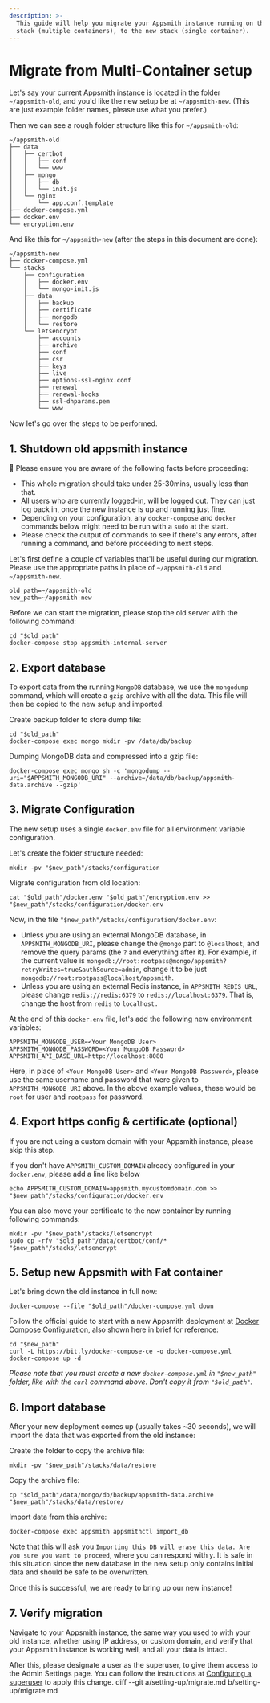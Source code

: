 ```yaml
---
description: >-
  This guide will help you migrate your Appsmith instance running on the old
  stack (multiple containers), to the new stack (single container).
---
```


# Migrate from Multi-Container setup

Let's say your current Appsmith instance is located in the folder `~/appsmith-old`, and you'd like the new setup be at `~/appsmith-new`. (This are just example folder names, please use what you prefer.)

Then we can see a rough folder structure like this for `~/appsmith-old`:

```
~/appsmith-old
├── data
│   ├── certbot
│   │   ├── conf
│   │   └── www
│   ├── mongo
│   │   ├── db
│   │   └── init.js
│   └── nginx
│       └── app.conf.template
├── docker-compose.yml
├── docker.env
└── encryption.env
```

And like this for `~/appsmith-new` (after the steps in this document are done):

```
~/appsmith-new
├── docker-compose.yml
└── stacks
    ├── configuration
    │   ├── docker.env
    │   └── mongo-init.js
    ├── data
    │   ├── backup
    │   ├── certificate
    │   ├── mongodb
    │   └── restore
    └── letsencrypt
        ├── accounts
        ├── archive
        ├── conf
        ├── csr
        ├── keys
        ├── live
        ├── options-ssl-nginx.conf
        ├── renewal
        ├── renewal-hooks
        ├── ssl-dhparams.pem
        └── www
```

Now let's go over the steps to be performed.

## 1. Shutdown old appsmith instance

🚨 Please ensure you are aware of the following facts before proceeding:

* This whole migration should take under 25-30mins, usually less than that.
* All users who are currently logged-in, will be logged out. They can just log back in, once the new instance is up and running just fine.
* Depending on your configuration, any `docker-compose` and `docker` commands below might need to be run with a `sudo` at the start.
* Please check the output of commands to see if there's any errors, after running a command, and before proceeding to next steps.

Let's first define a couple of variables that'll be useful during our migration. Please use the appropriate paths in place of `~/appsmith-old` and `~/appsmith-new`.

```
old_path=~/appsmith-old
new_path=~/appsmith-new
```

Before we can start the migration, please stop the old server with the following command:

```
cd "$old_path"
docker-compose stop appsmith-internal-server
```

## 2. Export database

To export data from the running `MongoDB` database, we use the `mongodump` command, which will create a `gzip` archive with all the data. This file will then be copied to the new setup and imported.

Create backup folder to store dump file:

```
cd "$old_path"
docker-compose exec mongo mkdir -pv /data/db/backup
```

Dumping MongoDB data and compressed into a gzip file:

```
docker-compose exec mongo sh -c 'mongodump --uri="$APPSMITH_MONGODB_URI" --archive=/data/db/backup/appsmith-data.archive --gzip'
```

## 3. Migrate Configuration

The new setup uses a single `docker.env` file for all environment variable configuration.

Let's create the folder structure needed:

```
mkdir -pv "$new_path"/stacks/configuration
```

Migrate configuration from old location:

```
cat "$old_path"/docker.env "$old_path"/encryption.env >> "$new_path"/stacks/configuration/docker.env
```

Now, in the file `"$new_path"/stacks/configuration/docker.env`:

* Unless you are using an external MongoDB database, in `APPSMITH_MONGODB_URI`, please change the `@mongo` part to `@localhost`, and remove the query params (the `?` and everything after it). For example, if the current value is `mongodb://root:rootpass@mongo/appsmith?retryWrites=true&authSource=admin`, change it to be just `mongodb://root:rootpass@localhost/appsmith`.
* Unless you are using an external Redis instance, in `APPSMITH_REDIS_URL`, please change `redis://redis:6379` to `redis://localhost:6379`. That is, change the host from `redis` to `localhost.`

At the end of this `docker.env` file, let's add the following new environment variables:

```
APPSMITH_MONGODB_USER=<Your MongoDB User>
APPSMITH_MONGODB_PASSWORD=<Your MongoDB Password>
APPSMITH_API_BASE_URL=http://localhost:8080
```

Here, in place of `<Your MongoDB User>` and `<Your MongoDB Password>`, please use the same username and password that were given to `APPSMITH_MONGODB_URI` above. In the above example values, these would be `root` for user and `rootpass` for password.

## 4. Export https config & certificate (optional)

If you are not using a custom domain with your Appsmith instance, please skip this step.

If you don't have `APPSMITH_CUSTOM_DOMAIN` already configured in your `docker.env`, please add a line like below

```
echo APPSMITH_CUSTOM_DOMAIN=appsmith.mycustomdomain.com >> "$new_path"/stacks/configuration/docker.env
```

You can also move your certificate to the new container by running following commands:

```
mkdir -pv "$new_path"/stacks/letsencrypt
sudo cp -rfv "$old_path"/data/certbot/conf/* "$new_path"/stacks/letsencrypt
```

## 5. Setup new Appsmith with Fat container

Let's bring down the old instance in full now:

```
docker-compose --file "$old_path"/docker-compose.yml down
```

Follow the official guide to start with a new Appsmith deployment at [Docker  Compose Configuration](./#docker-compose-configuration), also shown here in brief for reference:

```
cd "$new_path"
curl -L https://bit.ly/docker-compose-ce -o docker-compose.yml
docker-compose up -d
```

_Please note that you must create a new `docker-compose.yml` in `"$new_path"` folder, like with the `curl` command above. Don't copy it from `"$old_path"`._

## 6. Import database

After your new deployment comes up (usually takes \~30 seconds), we will import the data that was exported from the old instance:

Create the folder to copy the archive file:

```
mkdir -pv "$new_path"/stacks/data/restore
```

Copy the archive file:

```
cp "$old_path"/data/mongo/db/backup/appsmith-data.archive "$new_path"/stacks/data/restore/
```

Import data from this archive:

```
docker-compose exec appsmith appsmithctl import_db
```

Note that this will ask you `Importing this DB will erase this data. Are you sure you want to proceed`, where you can respond with `y`. It is safe in this situation since the new database in the new setup only contains initial data and should be safe to be overwritten.

Once this is successful, we are ready to bring up our new instance!

## 7. Verify migration

Navigate to your Appsmith instance, the same way you used to with your old instance, whether using IP address, or custom domain, and verify that your Appsmith instance is working well, and all your data is intact.

After this, please designate a user as the superuser, to give them access to the Admin Settings page. You can follow the instructions at [Configuring a superuser](/getting-started/setup/instance-configuration) to apply this change. diff --git a/setting-up/migrate.md b/setting-up/migrate.md
